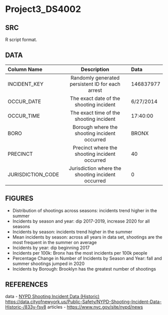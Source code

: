 # Project3_DS4002

## SRC

R script format. 


## DATA




| Column Name | Description |  Data |
| :---        |    :----:   |  :---        |
|INCIDENT_KEY | Randomly generated persistent ID for each arrest | 146837977 |
| OCCUR_DATE | The exact date of the shooting incident | 6/27/2014 |
| OCCUR_TIME | The exact time of the shooting incident | 17:40:00 |
| BORO | Borough where the shooting incident occurred | BRONX |
| PRECINCT | Precinct where the shooting incident occurred | 40 |
| JURISDICTION_CODE | Jurisdiction where the shooting incident occurred | 0 |


## FIGURES
* Distribution of shootings across seasons: incidents trend higher in the summer
* Incidents by season and year: dip 2017-2019, increase 2020 for all seasons
* Incidents by season: incidents trend higher in the summer
* Mean incidents by season: across all years in data set, shootings are the most frequent in the summer on average
* Incidents by year: dip beginning 2017
* Incidents per 100k: Bronx has the most incidents per 100k people
* Percentage Change in Number of Incidents by Season and Year: fall and summer shootings jumped in 2020
* Incidents by Borough: Brooklyn has the greatest number of shootings

## REFERENCES
data - [NYPD Shooting Incident Data (Historic) ](https://data.cityofnewyork.us/Public-Safety/NYPD-Shooting-Incident-Data-Historic-/833y-fsy8)https://data.cityofnewyork.us/Public-Safety/NYPD-Shooting-Incident-Data-Historic-/833y-fsy8
articles - https://www.nyc.gov/site/nypd/news 
